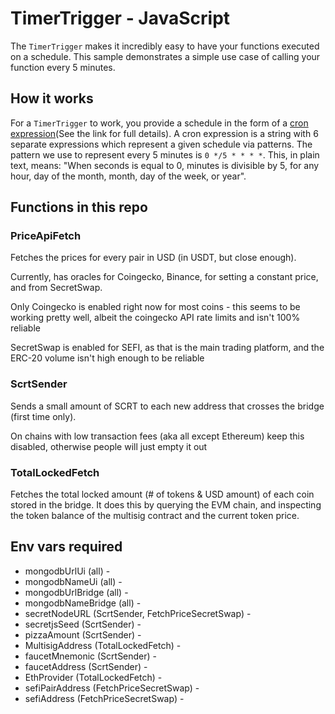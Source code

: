 # TimerTrigger - JavaScript

The `TimerTrigger` makes it incredibly easy to have your functions executed on a schedule. This sample demonstrates a simple use case of calling your function every 5 minutes.

## How it works

For a `TimerTrigger` to work, you provide a schedule in the form of a [cron expression](https://en.wikipedia.org/wiki/Cron#CRON_expression)(See the link for full details). A cron expression is a string with 6 separate expressions which represent a given schedule via patterns. The pattern we use to represent every 5 minutes is `0 */5 * * * *`. This, in plain text, means: "When seconds is equal to 0, minutes is divisible by 5, for any hour, day of the month, month, day of the week, or year".

## Functions in this repo

### PriceApiFetch

Fetches the prices for every pair in USD (in USDT, but close enough).

Currently, has oracles for Coingecko, Binance, for setting a constant price, and from SecretSwap.

Only Coingecko is enabled right now for most coins - this seems to be working pretty well, albeit the coingecko API rate limits and isn't 100% reliable

SecretSwap is enabled for SEFI, as that is the main trading platform, and the ERC-20 volume isn't high enough to be reliable

### ScrtSender

Sends a small amount of SCRT to each new address that crosses the bridge (first time only).

On chains with low transaction fees (aka all except Ethereum) keep this disabled, otherwise people will just empty it out

### TotalLockedFetch

Fetches the total locked amount (# of tokens & USD amount) of each coin stored in the bridge. It does this by querying the EVM chain, and 
inspecting the token balance of the multisig contract and the current token price.

## Env vars required

* mongodbUrlUi (all) -
* mongodbNameUi (all) -
* mongodbUrlBridge (all) -
* mongodbNameBridge (all) -
* secretNodeURL (ScrtSender, FetchPriceSecretSwap) -
* secretjsSeed (ScrtSender) -
* pizzaAmount (ScrtSender) -
* MultisigAddress (TotalLockedFetch) -
* faucetMnemonic (ScrtSender) -
* faucetAddress (ScrtSender) -
* EthProvider (TotalLockedFetch) - 
* sefiPairAddress (FetchPriceSecretSwap) -
* sefiAddress (FetchPriceSecretSwap) -